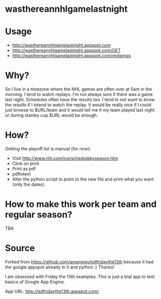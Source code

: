 wasthereannhlgamelastnight
==========================

Usage
=====

 * http://wasthereannhlgamelastnight.appspot.com
 * http://wasthereannhlgamelastnight.appspot.com/DET
 * http://wasthereannhlgamelastnight.appspot.com/redwings

Why?
====

So I live in a timezone where the NHL games are often over at 5am in the morning. I tend to watch replays. I'm not always sure if there was a game last night. Schedules often have the results too. I tend to not want to know the results if I intend to watch the replay. It would be really nice if I could just browse to $URL/team and it would tell me if my team played last night or during stanley cup $URL would be enough.

How?
====

Getting the playoff list is manual (for now):

 - Visit http://www.nhl.com/ice/schedulebyseason.htm
 - Click on print
 - Print as pdf
 - pdftotext
 - Alter the python script to point to the new file and print what you want (only the dates).


How to make this work per team and regular season?
==================================================
TBA

Source
======

Forked from https://github.com/amanjeev/isitfridaythe13th because it had the google appspot already in it and python :) Thanks!

I am obsessed with Friday the 13th examples. This is just a trial app to test basics of Google App Engine.

App URL: http://isitfridaythe13th.appspot.com/


